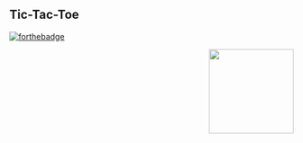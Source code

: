 ## Tic-Tac-Toe 

[![forthebadge](https://forthebadge.com/images/badges/made-with-c.svg)](https://forthebadge.com)

<img src = "https://cdn.pixabay.com/photo/2013/07/12/15/56/tic-tac-toe-150614_960_720.png" align = "right" width = "150">
